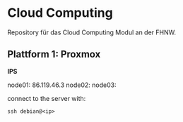 # Cloud Computing

Repository für das Cloud Computing Modul an der FHNW.

## Plattform 1: Proxmox

**IPS**

node01: 86.119.46.3
node02: 
node03: 

connect to the server with:

```
ssh debian@<ip>
```
